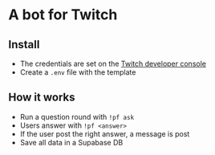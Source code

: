 # A bot for Twitch

## Install

- The credentials are set on the [Twitch developer console](https://dev.twitch.tv/console/apps/)
- Create a `.env` file with the template

## How it works

- Run a question round with `!pf ask`
- Users answer  with `!pf <answer>`
- If the user post the right answer, a message is post
- Save all data in a Supabase DB
